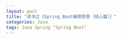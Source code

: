 ```yaml
---
layout: post
title: "读书之《Spring Boot编程思想（核心篇）》"
categories: Java
tags: Java Spring "Spring Boot"
---
```


